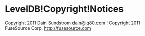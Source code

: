 LevelDB!Copyright!Notices 
=========================

  Copyright 2011 Dain Sundstrom <dain@iq80.com>
! Copyright 2011 FuseSource Corp. http://fusesource.com
 